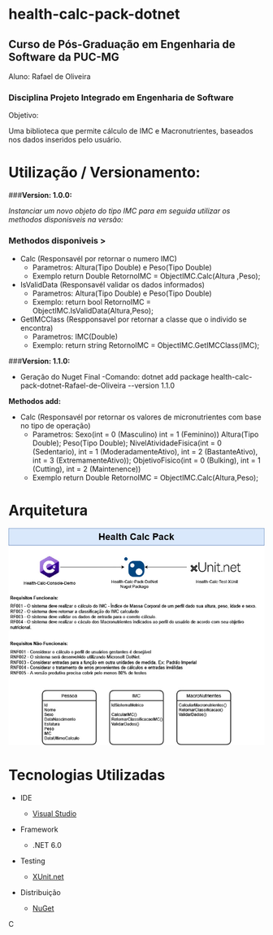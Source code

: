 # health-calc-pack-dotnet
## Curso de Pós-Graduação em Engenharia de Software da PUC-MG
Aluno: Rafael de Oliveira

### Disciplina Projeto Integrado em Engenharia de Software

Objetivo: 

Uma biblioteca que permite cálculo de IMC e Macronutrientes, baseados nos dados inseridos pelo usuário.

# Utilização / Versionamento:

###**Version: 1.0.0:**
 
 *Instanciar um novo objeto do tipo IMC para em seguida utilizar os methodos disponisveis na versão:* 

### Methodos disponiveis > 
- Calc (Responsavél por retornar o numero IMC)
  - Parametros: Altura(Tipo Double) e Peso(Tipo Double)
  - Exemplo return Double RetornoIMC = ObjectIMC.Calc(Altura ,Peso);
- IsValidData (Responsavél validar os dados informados)
  - Parametros: Altura(Tipo Double) e Peso(Tipo Double)
  - Exemplo: return bool RetornoIMC = ObjectIMC.IsValidData(Altura,Peso);
- GetIMCClass (Respponsavel por retornar a classe que o individo se encontra)
  - Parametros: IMC(Double)
  - Exemplo: return string RetornoIMC = ObjectIMC.GetIMCClass(IMC);

###**Version: 1.1.0:**
- Geração do Nuget Final
-Comando:
 dotnet add package health-calc-pack-dotnet-Rafael-de-Oliveira --version 1.1.0

**Methodos add:**
- Calc (Responsavél por retornar os valores de micronutrientes com base no tipo de operação)
  - Parametros: 
    Sexo(int = 0 (Masculino) int = 1 (Feminino))
    Altura(Tipo Double);
    Peso(Tipo Double);
    NivelAtividadeFisica(int = 0 (Sedentario), 
                         int = 1 (ModeradamenteAtivo),
                         int = 2 (BastanteAtivo),
                         int = 3 (ExtremamenteAtivo));
    ObjetivoFisico(int = 0 (Bulking), 
                   int = 1 (Cutting),
                   int = 2 (Maintenence))
  - Exemplo return Double RetornoIMC = ObjectIMC.Calc(Altura,Peso);

# Arquitetura

<img src='nutrition-calc-diagram.jpg' alt='Diagrama'>

# Tecnologias Utilizadas

- IDE

  - [Visual Studio](https://visualstudio.microsoft.com/pt-br/downloads/)

- Framework

  - .NET 6.0

- Testing

  - [XUnit.net](https://xunit.net/)

- Distribuição

  - [NuGet](https://www.nuget.org/)
  
C  
